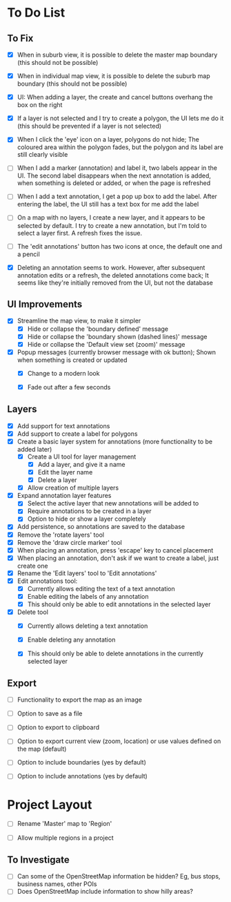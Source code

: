 # To Do List

## To Fix

- [x] When in suburb view, it is possible to delete the master map boundary (this should not be possible)
- [x] When in individual map view, it is possible to delete the suburb map boundary (this should not be possible)
- [x] UI: When adding a layer, the create and cancel buttons overhang the box on the right
- [x] If a layer is not selected and I try to create a polygon, the UI lets me do it (this should be prevented if a layer is not selected)
- [x] When I click the 'eye' icon on a layer, polygons do not hide; The coloured area within the polygon fades, but the polygon and its label are still clearly visible
- [ ] When I add a marker (annotation) and label it, two labels appear in the UI. The second label disappears when the next annotation is added, when something is deleted or added, or when the page is refreshed
- [ ] When I add a text annotation, I get a pop up box to add the label. After entering the label, the UI still has a text box for me add the label
- [ ] On a map with no layers, I create a new layer, and it appears to be selected by default. I try to create a new annotation, but I'm told to select a layer first. A refresh fixes the issue.
- [ ] The 'edit annotations' button has two icons at once, the default one and a pencil
- [x] Deleting an annotation seems to work. However, after subsequent annotation edits or a refresh, the deleted annotations come back; It seems like they're initially removed from the UI, but not the database


## UI Improvements

- [x] Streamline the map view, to make it simpler
  - [x] Hide or collapse the 'boundary defined' message
  - [x] Hide or collapse the 'boundary shown (dashed lines)' message
  - [x] Hide or collapse the 'Default view set (zoom)' message
- [x] Popup messages (currently browser message with ok button); Shown when something is created or updated
  - [x] Change to a modern look
  - [x] Fade out after a few seconds


## Layers

- [x] Add support for text annotations
- [x] Add support to create a label for polygons
- [x] Create a basic layer system for annotations (more functionality to be added later)
  - [x] Create a UI tool for layer management
    - [x] Add a layer, and give it a name
    - [x] Edit the layer name
    - [x] Delete a layer
  - [x] Allow creation of multiple layers
- [x] Expand annotation layer features
  - [x] Select the active layer that new annotations will be added to
  - [x] Require annotations to be created in a layer
  - [x] Option to hide or show a layer completely
- [x] Add persistence, so annotations are saved to the database
- [x] Remove the 'rotate layers' tool
- [x] Remove the 'draw circle marker' tool
- [x] When placing an annotation, press 'escape' key to cancel placement
- [x] When placing an annotation, don't ask if we want to create a label, just create one
- [x] Rename the 'Edit layers' tool to 'Edit annotations'
- [x] Edit annotations tool:
  - [x] Currently allows editing the text of a text annotation
  - [x] Enable editing the labels of any annotation
  - [x] This should only be able to edit annotations in the selected layer
- [x] Delete tool
  - [x] Currently allows deleting a text annotation
  - [x] Enable deleting any annotation
  - [x] This should only be able to delete annotations in the currently selected layer


## Export

- [ ] Functionality to export the map as an image
- [ ] Option to save as a file
- [ ] Option to export to clipboard
- [ ] Option to export current view (zoom, location) or use values defined on the map (default)
- [ ] Option to include boundaries (yes by default)
- [ ] Option to include annotations (yes by default)


# Project Layout
- [ ] Rename 'Master' map to 'Region'
- [ ] Allow multiple regions in a project


## To Investigate

- [ ] Can some of the OpenStreetMap information be hidden? Eg, bus stops, business names, other POIs
- [ ] Does OpenStreetMap include information to show hilly areas?
